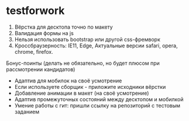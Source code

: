 # testforwork

1. Вёрстка для десктопа точно по макету
2. Валидация формы на js
3. Нельзя использовать bootstrap или другой css-фремворк
4. Кроссбраузерность: IE11, Edge, Актуальные версии safari, opera, chrome, firefox.

Бонус-поинты
(делать не обязательно, но будет плюсом при рассмотрении кандидатов)
- Адаптив для мобилок на своё усмотрение
- Если используете сборщик - приложите исходники вёрстки
- Добавление анимации в макет (на своё усмотрение)
- Адаптив промежуточных состояний между десктопом и мобилкой
- Умение работы с гит: пришли ссылку на репозиторий с тестовым заданием
